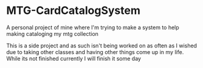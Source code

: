 # MTG-CardCatalogSystem
A personal project of mine where I'm trying to make a system to help making cataloging my mtg collection

This is a side project and as such isn't being worked on as often as I wished due to taking other classes and having other things come up in my life. While its not finished currently I will finish it some day
